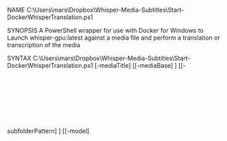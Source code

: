 NAME
    C:\Users\mars\Dropbox\Whisper-Media-Subtitles\Start-DockerWhisperTranslation.ps1

SYNOPSIS
    A PowerShell wrapper for use with Docker for Windows to Launch whisper-gpu:latest against a media file and perform a translation or transcription of the media


SYNTAX
    C:\Users\mars\Dropbox\Whisper-Media-Subtitles\Start-DockerWhisperTranslation.ps1 [-mediaTitle] <Object> [[-mediaBase] <Object>] [[-subfolderPattern] <Object>] [[-model] <Object>] [[-task] <Object>] [[-CPUs] <Object>] [[-GPU] <Object>] [[-whisperOptions] <Object>] [-Language] <Object> [<CommonParameters>]


DESCRIPTION
    This script launches a locally built image of whisper, using the local systems GPU for processing.
    It presumes that the image has been built using "docker-compuose build". Options are passed as environment variables to "docker run" and are parsed from my preferred defaults.


PARAMETERS
    -mediaTitle <Object>
        A double quoted string of the path to the media file such as "The Daily Show" for that series, or "Aliens (1986)" for that film.

        Required?                    true
        Position?                    1
        Default value
        Accept pipeline input?       false
        Aliases
        Accept wildcard characters?  false

    -mediaBase <Object>
        The double quoted drive letter and folder name where media is stored. The default value is "v:\tv", but may be edited to your preffered default, or passed as the parameter

        Required?                    false
        Position?                    2
        Default value                v:\tv
        Accept pipeline input?       false
        Aliases
        Accept wildcard characters?  false

    -subfolderPattern <Object>
        The first-level folder pattern under the mediaBase, it defaults to "S*\*.*", this may be edited, or passed as a parameter. For films set the value to empty, such as for "Aliens (1986)", the paramter would be set to ''

        Required?                    false
        Position?                    3
        Default value                *\*.*
        Accept pipeline input?       false
        Aliases
        Accept wildcard characters?  false

    -model <Object>
        The whisper model to use, defaults to "small", but may be selected from the list of supported models:
        - tiny
        - base
        - small
        - medium
        - large
        - turbo

        Required?                    false
        Position?                    4
        Default value                small
        Accept pipeline input?       false
        Aliases
        Accept wildcard characters?  false

    -task <Object>
        Select the action to perform, translate or transcribe. Transcribe works from any of the available languages, but translate can only translate to English. This is a limitation of whisper.

        Required?                    false
        Position?                    5
        Default value                translate
        Accept pipeline input?       false
        Aliases
        Accept wildcard characters?  false

    -CPUs <Object>
        The number of CPUs to assign to Docker, and the number of threads assigned to whisper, defaults to 4

        Required?                    false
        Position?                    6
        Default value                2
        Accept pipeline input?       false
        Aliases
        Accept wildcard characters?  false

    -GPU <Object>
        The number of the GPU to use defaults to 0, to determine your GPU numbering, run these command:
        docker pull ubuntu:latest
        docker run -it --rm --gpus all  ubuntu:latest nvidia-smi

        Required?                    false
        Position?                    7
        Default value                0
        Accept pipeline input?       false
        Aliases
        Accept wildcard characters?  false

    -whisperOptions <Object>
        Pass any other options to whisper from its own help:
        usage: whisper [-h] [--model MODEL] [--model_dir MODEL_DIR] [--device DEVICE] [--output_dir OUTPUT_DIR] [--output_format {txt,vtt,srt,tsv,json,all}] [--verbose VERBOSE] [--task {transcribe,translate}]
                       [--language {af,am,ar,as,az,ba,be,bg,bn,bo,br,bs,ca,cs,cy,da,de,el,en,es,et,eu,fa,fi,fo,fr,gl,gu,ha,haw,he,hi,hr,ht,hu,hy,id,is,it,ja,jw,ka,kk,km,kn,ko,la,lb,ln,lo,lt,lv,mg,mi,mk,ml,mn,mr,ms,mt,my,ne,nl,nn,no,oc,pa,pl,ps,pt,ro,ru,sa,sd,si,sk,sl,sn,so,sq,sr,su,sv,sw,ta,te,tg,th,tk,tl,tr,tt,uk
        ,ur,uz,vi,yi,yo,yue,zh,Afrikaans,Albanian,Amharic,Arabic,Armenian,Assamese,Azerbaijani,Bashkir,Basque,Belarusian,Bengali,Bosnian,Breton,Bulgarian,Burmese,Cantonese,Castilian,Catalan,Chinese,Croatian,Czech,Danish,Dutch,English,Estonian,Faroese,Finnish,Flemish,French,Galician,Georgian,German,Greek,Gujarati,H
        aitian,Haitian Creole,Hausa,Hawaiian,Hebrew,Hindi,Hungarian,Icelandic,Indonesian,Italian,Japanese,Javanese,Kannada,Kazakh,Khmer,Korean,Lao,Latin,Latvian,Letzeburgesch,Lingala,Lithuanian,Luxembourgish,Macedonian,Malagasy,Malay,Malayalam,Maltese,Mandarin,Maori,Marathi,Moldavian,Moldovan,Mongolian,Myanmar,Nep
        ali,Norwegian,Nynorsk,Occitan,Panjabi,Pashto,Persian,Polish,Portuguese,Punjabi,Pushto,Romanian,Russian,Sanskrit,Serbian,Shona,Sindhi,Sinhala,Sinhalese,Slovak,Slovenian,Somali,Spanish,Sundanese,Swahili,Swedish,Tagalog,Tajik,Tamil,Tatar,Telugu,Thai,Tibetan,Turkish,Turkmen,Ukrainian,Urdu,Uzbek,Valencian,Vietn
        amese,Welsh,Yiddish,Yoruba}]
                       [--temperature TEMPERATURE] [--best_of BEST_OF] [--beam_size BEAM_SIZE] [--patience PATIENCE] [--length_penalty LENGTH_PENALTY] [--suppress_tokens SUPPRESS_TOKENS] [--initial_prompt INITIAL_PROMPT]
                       [--carry_initial_prompt CARRY_INITIAL_PROMPT] [--condition_on_previous_text CONDITION_ON_PREVIOUS_TEXT] [--fp16 FP16] [--temperature_increment_on_fallback TEMPERATURE_INCREMENT_ON_FALLBACK]
                       [--compression_ratio_threshold COMPRESSION_RATIO_THRESHOLD] [--logprob_threshold LOGPROB_THRESHOLD] [--no_speech_threshold NO_SPEECH_THRESHOLD] [--word_timestamps WORD_TIMESTAMPS] [--prepend_punctuations PREPEND_PUNCTUATIONS]
                       [--append_punctuations APPEND_PUNCTUATIONS] [--highlight_words HIGHLIGHT_WORDS] [--max_line_width MAX_LINE_WIDTH] [--max_line_count MAX_LINE_COUNT] [--max_words_per_line MAX_WORDS_PER_LINE] [--threads THREADS]
                       [--clip_timestamps CLIP_TIMESTAMPS] [--hallucination_silence_threshold HALLUCINATION_SILENCE_THRESHOLD]
                       audio [audio ...]

        positional arguments:
          audio                 audio file(s) to transcribe

        options:
          -h, --help            show this help message and exit
          --model MODEL         name of the Whisper model to use (default: turbo)
          --model_dir MODEL_DIR
                                the path to save model files; uses ~/.cache/whisper by default (default: None)
          --device DEVICE       device to use for PyTorch inference (default: cuda)
          --output_dir OUTPUT_DIR, -o OUTPUT_DIR
                                directory to save the outputs (default: .)
          --output_format {txt,vtt,srt,tsv,json,all}, -f {txt,vtt,srt,tsv,json,all}
                                format of the output file; if not specified, all available formats will be produced (default: all)
          --verbose VERBOSE     whether to print out the progress and debug messages (default: True)
          --task {transcribe,translate}
                                whether to perform X->X speech recognition ('transcribe') or X->English translation ('translate') (default: transcribe)
          --language {af,am,ar,as,az,ba,be,bg,bn,bo,br,bs,ca,cs,cy,da,de,el,en,es,et,eu,fa,fi,fo,fr,gl,gu,ha,haw,he,hi,hr,ht,hu,hy,id,is,it,ja,jw,ka,kk,km,kn,ko,la,lb,ln,lo,lt,lv,mg,mi,mk,ml,mn,mr,ms,mt,my,ne,nl,nn,no,oc,pa,pl,ps,pt,ro,ru,sa,sd,si,sk,sl,sn,so,sq,sr,su,sv,sw,ta,te,tg,th,tk,tl,tr,tt,uk,ur,uz,vi,yi,y
        o,yue,zh,Afrikaans,Albanian,Amharic,Arabic,Armenian,Assamese,Azerbaijani,Bashkir,Basque,Belarusian,Bengali,Bosnian,Breton,Bulgarian,Burmese,Cantonese,Castilian,Catalan,Chinese,Croatian,Czech,Danish,Dutch,English,Estonian,Faroese,Finnish,Flemish,French,Galician,Georgian,German,Greek,Gujarati,Haitian,Haitian
         Creole,Hausa,Hawaiian,Hebrew,Hindi,Hungarian,Icelandic,Indonesian,Italian,Japanese,Javanese,Kannada,Kazakh,Khmer,Korean,Lao,Latin,Latvian,Letzeburgesch,Lingala,Lithuanian,Luxembourgish,Macedonian,Malagasy,Malay,Malayalam,Maltese,Mandarin,Maori,Marathi,Moldavian,Moldovan,Mongolian,Myanmar,Nepali,Norwegian,
        Nynorsk,Occitan,Panjabi,Pashto,Persian,Polish,Portuguese,Punjabi,Pushto,Romanian,Russian,Sanskrit,Serbian,Shona,Sindhi,Sinhala,Sinhalese,Slovak,Slovenian,Somali,Spanish,Sundanese,Swahili,Swedish,Tagalog,Tajik,Tamil,Tatar,Telugu,Thai,Tibetan,Turkish,Turkmen,Ukrainian,Urdu,Uzbek,Valencian,Vietnamese,Welsh,Yi
        ddish,Yoruba}
                                language spoken in the audio, specify None to perform language detection (default: None)
          --temperature TEMPERATURE
                                temperature to use for sampling (default: 0)
          --best_of BEST_OF     number of candidates when sampling with non-zero temperature (default: 5)
          --beam_size BEAM_SIZE
                                number of beams in beam search, only applicable when temperature is zero (default: 5)
          --patience PATIENCE   optional patience value to use in beam decoding, as in https://arxiv.org/abs/2204.05424, the default (1.0) is equivalent to conventional beam search (default: None)
          --length_penalty LENGTH_PENALTY
                                optional token length penalty coefficient (alpha) as in https://arxiv.org/abs/1609.08144, uses simple length normalization by default (default: None)
          --suppress_tokens SUPPRESS_TOKENS
                                comma-separated list of token ids to suppress during sampling; '-1' will suppress most special characters except common punctuations (default: -1)
          --initial_prompt INITIAL_PROMPT
                                optional text to provide as a prompt for the first window. (default: None)
          --carry_initial_prompt CARRY_INITIAL_PROMPT
                                if True, prepend initial_prompt to every internal decode() call. May reduce the effectiveness of condition_on_previous_text (default: False)
          --condition_on_previous_text CONDITION_ON_PREVIOUS_TEXT
                                if True, provide the previous output of the model as a prompt for the next window; disabling may make the text inconsistent across windows, but the model becomes less prone to getting stuck in a failure loop (default:
                                True)
          --fp16 FP16           whether to perform inference in fp16; True by default (default: True)
          --temperature_increment_on_fallback TEMPERATURE_INCREMENT_ON_FALLBACK
                                temperature to increase when falling back when the decoding fails to meet either of the thresholds below (default: 0.2)
          --compression_ratio_threshold COMPRESSION_RATIO_THRESHOLD
                                if the gzip compression ratio is higher than this value, treat the decoding as failed (default: 2.4)
          --logprob_threshold LOGPROB_THRESHOLD
                                if the average log probability is lower than this value, treat the decoding as failed (default: -1.0)
          --no_speech_threshold NO_SPEECH_THRESHOLD
                                if the probability of the <|nospeech|> token is higher than this value AND the decoding has failed due to `logprob_threshold`, consider the segment as silence (default: 0.6)
          --word_timestamps WORD_TIMESTAMPS
                                (experimental) extract word-level timestamps and refine the results based on them (default: False)
          --prepend_punctuations PREPEND_PUNCTUATIONS
                                if word_timestamps is True, merge these punctuation symbols with the next word (default: "'“¿([{-)
          --append_punctuations APPEND_PUNCTUATIONS
                                if word_timestamps is True, merge these punctuation symbols with the previous word (default: "'.。,，!！?？:：”)]}、)
          --highlight_words HIGHLIGHT_WORDS
                                (requires --word_timestamps True) underline each word as it is spoken in srt and vtt (default: False)
          --max_line_width MAX_LINE_WIDTH
                                (requires --word_timestamps True) the maximum number of characters in a line before breaking the line (default: None)
          --max_line_count MAX_LINE_COUNT
                                (requires --word_timestamps True) the maximum number of lines in a segment (default: None)
          --max_words_per_line MAX_WORDS_PER_LINE
                                (requires --word_timestamps True, no effect with --max_line_width) the maximum number of words in a segment (default: None)
          --threads THREADS     number of threads used by torch for CPU inference; supercedes MKL_NUM_THREADS/OMP_NUM_THREADS (default: 0)
          --clip_timestamps CLIP_TIMESTAMPS
                                comma-separated list start,end,start,end,... timestamps (in seconds) of clips to process, where the last end timestamp defaults to the end of the file (default: 0)
          --hallucination_silence_threshold HALLUCINATION_SILENCE_THRESHOLD
                                (requires --word_timestamps True) skip silent periods longer than this threshold (in seconds) when a possible hallucination is detected (default: None)

        Required?                    false
        Position?                    8
        Default value
        Accept pipeline input?       false
        Aliases
        Accept wildcard characters?  false

    -Language <Object>
        Select the source media language, this is a selectable list from ValidateSet, and passed to whisper as this parameter:
        --language {af,am,ar,as,az,ba,be,bg,bn,bo,br,bs,ca,cs,cy,da,de,el,en,es,et,eu,fa,fi,fo,fr,gl,gu,ha,haw,he,hi,hr,ht,hu,hy,id,is,it,ja,jw,ka,kk,km,kn,ko,la,lb,ln,lo,lt,lv,mg,mi,mk,ml,mn,mr,ms,mt,my,ne,nl,nn,no,oc,pa,pl,ps,pt,ro,ru,sa,sd,si,sk,sl,sn,so,sq,sr,su,sv,sw,ta,te,tg,th,tk,tl,tr,tt,uk,ur,uz,vi,yi,yo,
        yue,zh,Afrikaans,Albanian,Amharic,Arabic,Armenian,Assamese,Azerbaijani,Bashkir,Basque,Belarusian,Bengali,Bosnian,Breton,Bulgarian,Burmese,Cantonese,Castilian,Catalan,Chinese,Croatian,Czech,Danish,Dutch,English,Estonian,Faroese,Finnish,Flemish,French,Galician,Georgian,German,Greek,Gujarati,Haitian,Haitian C
        reole,Hausa,Hawaiian,Hebrew,Hindi,Hungarian,Icelandic,Indonesian,Italian,Japanese,Javanese,Kannada,Kazakh,Khmer,Korean,Lao,Latin,Latvian,Letzeburgesch,Lingala,Lithuanian,Luxembourgish,Macedonian,Malagasy,Malay,Malayalam,Maltese,Mandarin,Maori,Marathi,Moldavian,Moldovan,Mongolian,Myanmar,Nepali,Norwegian,Ny
        norsk,Occitan,Panjabi,Pashto,Persian,Polish,Portuguese,Punjabi,Pushto,Romanian,Russian,Sanskrit,Serbian,Shona,Sindhi,Sinhala,Sinhalese,Slovak,Slovenian,Somali,Spanish,Sundanese,Swahili,Swedish,Tagalog,Tajik,Tamil,Tatar,Telugu,Thai,Tibetan,Turkish,Turkmen,Ukrainian,Urdu,Uzbek,Valencian,Vietnamese,Welsh,Yidd
        ish,Yoruba}

        Required?                    true
        Position?                    9
        Default value
        Accept pipeline input?       false
        Aliases
        Accept wildcard characters?  false

    <CommonParameters>
        This cmdlet supports the common parameters: Verbose, Debug,
        ErrorAction, ErrorVariable, WarningAction, WarningVariable,
        OutBuffer, PipelineVariable, and OutVariable. For more information, see
        about_CommonParameters (https://go.microsoft.com/fwlink/?LinkID=113216).

INPUTS
    None


OUTPUTS
    Standar out put from docker, shows a timestamp when the container starts, the whisper command-line, then the text of the transcription/translation followed by the renaming of the SRT file to a new name including the language.



RELATED LINKS
    https://github.com/hechz/Whisper-Media-Subtitles
